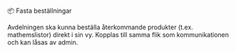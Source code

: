 
📦 Fasta beställningar

Avdelningen ska kunna beställa återkommande produkter (t.ex. mathemslistor)
direkt i sin vy. Kopplas till samma flik som kommunikationen och kan låsas av admin.
